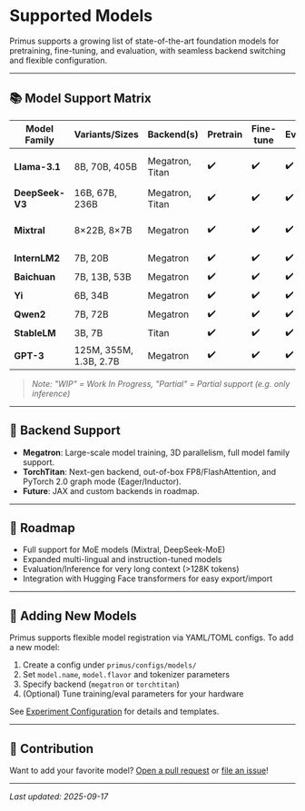 # Supported Models

Primus supports a growing list of state-of-the-art foundation models for pretraining, fine-tuning, and evaluation, with seamless backend switching and flexible configuration.

---

## 📚 Model Support Matrix

| Model Family          | Variants/Sizes            | Backend(s)        | Pretrain | Fine-tune | Eval | SFT | RLHF | FlashAttention | Notes               |
|---------------------- |--------------------------|-------------------|----------|-----------|------|-----|------|---------------|---------------------|
| **Llama-3.1**         | 8B, 70B, 405B            | Megatron, Titan   | ✔️       | ✔️        | ✔️   | ✔️  | WIP  | ✔️            | Full precision & FP8|
| **DeepSeek-V3**       | 16B, 67B, 236B           | Megatron, Titan   | ✔️       | ✔️        | ✔️   | ✔️  | WIP  | ✔️            | Long context        |
| **Mixtral**           | 8×22B, 8×7B              | Megatron          | ✔️       | ✔️        | ✔️   | ✔️  | WIP  | Partial        | MoE, dynamic routing|
| **InternLM2**         | 7B, 20B                  | Megatron          | ✔️       | ✔️        | ✔️   | ✔️  |      | Partial        |                     |
| **Baichuan**          | 7B, 13B, 53B             | Megatron          | ✔️       | ✔️        | ✔️   | ✔️  |      | Partial        |                     |
| **Yi**                | 6B, 34B                  | Megatron          | ✔️       | ✔️        | ✔️   | ✔️  |      | Partial        |                     |
| **Qwen2**             | 7B, 72B                  | Megatron          | ✔️       | ✔️        | ✔️   | ✔️  |      | Partial        |                     |
| **StableLM**          | 3B, 7B                   | Titan             | ✔️       | ✔️        | ✔️   |     |      |                |                     |
| **GPT-3**             | 125M, 355M, 1.3B, 2.7B   | Megatron          | ✔️       | ✔️        | ✔️   |     |      |                |                     |

> _Note: "WIP" = Work In Progress, "Partial" = Partial support (e.g. only inference)_

---

## 🔄 Backend Support

- **Megatron**: Large-scale model training, 3D parallelism, full model family support.
- **TorchTitan**: Next-gen backend, out-of-box FP8/FlashAttention, and PyTorch 2.0 graph mode (Eager/Inductor).
- **Future**: JAX and custom backends in roadmap.

---

## 🎯 Roadmap

- Full support for MoE models (Mixtral, DeepSeek-MoE)
- Expanded multi-lingual and instruction-tuned models
- Evaluation/Inference for very long context (>128K tokens)
- Integration with Hugging Face transformers for easy export/import

---

## 📝 Adding New Models

Primus supports flexible model registration via YAML/TOML configs. To add a new model:

1. Create a config under `primus/configs/models/`
2. Set `model.name`, `model.flavor` and tokenizer parameters
3. Specify backend (`megatron` or `torchtitan`)
4. (Optional) Tune training/eval parameters for your hardware

See [Experiment Configuration](./config/overview.md) for details and templates.

---

## 📢 Contribution

Want to add your favorite model? [Open a pull request](https://github.com/amd/primus/pulls) or [file an issue](https://github.com/amd/primus/issues)!

---

_Last updated: 2025-09-17_
